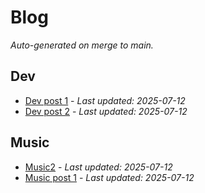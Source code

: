 # Blog

_Auto-generated on merge to main._

## Dev
- [Dev post 1](articles/dev/dev_post_1.md) - _Last updated: 2025-07-12_
- [Dev post 2](articles/dev/dev_post_2.md) - _Last updated: 2025-07-12_

## Music
- [Music2](articles/music/Music2.md) - _Last updated: 2025-07-12_
- [Music post 1](articles/music/music_post_1.md) - _Last updated: 2025-07-12_

